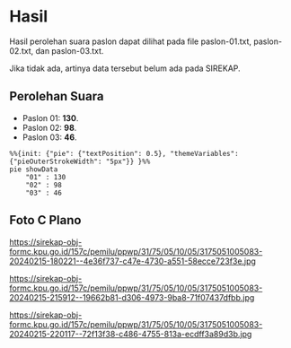 # Hasil

Hasil perolehan suara paslon dapat dilihat pada file paslon-01.txt, paslon-02.txt, dan paslon-03.txt.

Jika tidak ada, artinya data tersebut belum ada pada SIREKAP.

## Perolehan Suara

 * Paslon 01: **130**.
 * Paslon 02: **98**.
 * Paslon 03: **46**.

```mermaid
%%{init: {"pie": {"textPosition": 0.5}, "themeVariables": {"pieOuterStrokeWidth": "5px"}} }%%
pie showData
    "01" : 130
    "02" : 98
    "03" : 46
```
## Foto C Plano

https://sirekap-obj-formc.kpu.go.id/157c/pemilu/ppwp/31/75/05/10/05/3175051005083-20240215-180221--4e36f737-c47e-4730-a551-58ecce723f3e.jpg

https://sirekap-obj-formc.kpu.go.id/157c/pemilu/ppwp/31/75/05/10/05/3175051005083-20240215-215912--19662b81-d306-4973-9ba8-71f07437dfbb.jpg

https://sirekap-obj-formc.kpu.go.id/157c/pemilu/ppwp/31/75/05/10/05/3175051005083-20240215-220117--72f13f38-c486-4755-813a-ecdff3a89d3b.jpg
